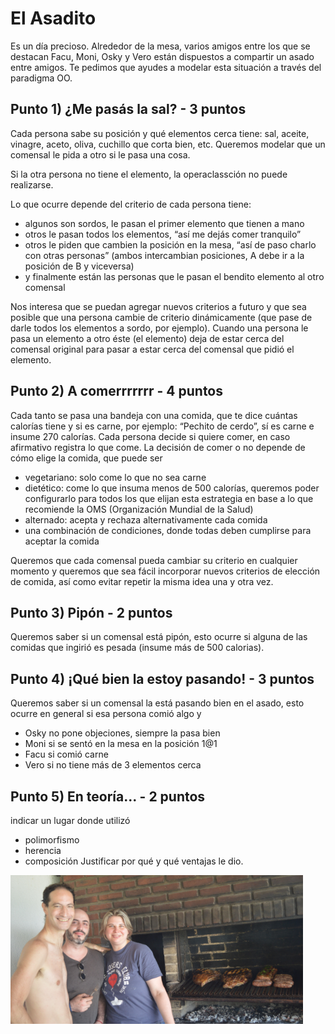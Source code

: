# El Asadito

Es un día precioso. Alrededor de la mesa, varios amigos entre los que se destacan Facu, Moni, Osky y Vero están dispuestos a compartir un asado entre amigos. Te pedimos que ayudes a modelar esta situación a través del paradigma OO.

## Punto ​1) ¿Me pasás la sal? - 3 puntos
Cada persona sabe su posición y qué elementos cerca tiene: sal, aceite, vinagre, aceto, oliva, cuchillo que corta bien, etc.
Queremos modelar que un comensal le pida a otro si le pasa una cosa.

Si la otra persona no tiene el elemento, la operaclassción no puede realizarse.

Lo que ocurre depende del criterio de cada persona tiene:
- algunos son sordos, le pasan el primer elemento que tienen a mano
- otros le pasan todos los elementos, “así me dejás comer tranquilo”
- otros le piden que cambien la posición en la mesa, “así de paso charlo con otras personas” (ambos intercambian posiciones, A debe ir a la posición de B y viceversa)
- y finalmente están las personas que le pasan el bendito elemento al otro comensal

Nos interesa que se puedan agregar nuevos criterios a futuro y que sea posible que una persona cambie de criterio dinámicamente (que pase de darle todos los elementos a sordo, por ejemplo). Cuando una persona le pasa un elemento a otro éste (el elemento) deja de estar cerca del comensal original para pasar a estar cerca del comensal que pidió el elemento.

## Punto 2) A comerrrrrrr - 4 puntos
Cada tanto se pasa una bandeja con una comida, que te dice cuántas calorías tiene y si es carne, por ejemplo: “Pechito de cerdo”, sí es carne e insume 270 calorías. Cada persona decide si quiere comer, en caso afirmativo registra lo que come. La decisión de comer o no depende de cómo elige la comida, que puede ser
- vegetariano: solo come lo que no sea carne
- dietético: come lo que insuma menos de 500 calorías, queremos poder configurarlo para todos los que elijan esta estrategia en base a lo que recomiende la OMS (Organización Mundial de la Salud)
- alternado: acepta y rechaza alternativamente cada comida
- una combinación de condiciones, donde todas deben cumplirse para aceptar la comida
  
Queremos que cada comensal pueda cambiar su criterio en cualquier momento y queremos que sea fácil incorporar nuevos criterios de elección de comida, así como evitar repetir la misma idea una y otra vez.

## Punto 3) Pipón - 2 puntos
Queremos saber si un comensal está pipón, esto ocurre si alguna de las comidas que ingirió es pesada (insume más de 500 calorias).

## Punto 4) ¡Qué bien la estoy pasando! - 3 puntos
Queremos saber si un comensal la está pasando bien en el asado, esto ocurre en general si esa persona comió algo y
- Osky no pone objeciones, siempre la pasa bien
- Moni si se sentó en la mesa en la posición 1@1
- Facu si comió carne
- Vero si no tiene más de 3 elementos cerca

## Punto 5) En teoría... - 2 puntos
indicar un lugar donde utilizó
- polimorfismo
- herencia
- composición
Justificar por qué y qué ventajas le dio.


![alt text](image.png)